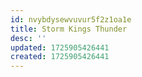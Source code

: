 ```yaml
---
id: nvybdysewvuvur5f2z1oa1e
title: Storm Kings Thunder
desc: ''
updated: 1725905426441
created: 1725905426441
---
```

